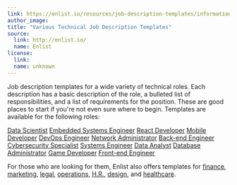 ```yaml
---
link: https://enlist.io/resources/job-description-templates/information-technology
author_image:
title: "Various Technical Job Description Templates"
source:
  link: http://enlist.io/
  name: Enlist
license:
  link:
  name: unknown
---
```

<p>Job description templates for a wide variety of technical roles. Each description has a basic description of the role, a bulleted list of responsibilities, and a list of requirements for the position. These are good places to start if you're not even sure where to begin. Templates are available for the following roles:</p>
<div class="ui bulleted link list">
  <a href="https://enlist.io/resources/job-description-template/data-scientist-job-description-template/" target="_blank" class="item">Data Scientist</a>
  <a href="https://enlist.io/resources/job-description-template/embedded-systems-engineer-job-description-template/" target="_blank" class="item">Embedded Systems Engineer</a>
  <a href="https://enlist.io/resources/job-description-template/react-developer-job-description-template/" target="_blank" class="item">React Developer</a>
  <a href="https://enlist.io/resources/job-description-template/mobile-developer-job-description-template/" target="_blank" class="item">Mobile Developer</a>
  <a href="https://enlist.io/resources/job-description-template/devops-engineer-job-description-template/" target="_blank" class="item">DevOps Engineer</a>
  <a href="https://enlist.io/resources/job-description-template/network-administrator-job-description-template/" target="_blank" class="item">Network Administrator</a>
  <a href="https://enlist.io/resources/job-description-template/backend-engineer-job-description-template" target="_blank" class="item">Back-end Engineer</a>
  <a href="https://enlist.io/resources/job-description-template/cybersecurity-specialist-job-description-template/" target="_blank" class="item">Cybersecurity Specialist</a>
  <a href="https://enlist.io/resources/job-description-template/systems-engineer-job-description-template/" target="_blank" class="item">Systems Engineer</a>
  <a href="https://enlist.io/resources/job-description-template/data-analyst-job-description-template/" target="_blank" class="item">Data Analyst</a>
  <a href="https://enlist.io/resources/job-description-template/database-administrator-job-description-template/" target="_blank" class="item">Database Administrator</a>
  <a href="https://enlist.io/resources/job-description-template/game-developer-job-description-template/" target="_blank" class="item">Game Developer</a>
  <a href="https://enlist.io/resources/job-description-template/front-end-engineer-job-description-template/" target="_blank" class="item">Front-end Engineer</a>
</div>
<p>For those who are looking for them, Enlist also offers templates for <a href="https://enlist.io/resources/job-description-templates/finance" target="_blank">finance</a>, <a href="https://enlist.io/resources/job-description-templates/marketing" target="_blank">marketing</a>, <a href="https://enlist.io/resources/job-description-templates/legal" target="_blank">legal</a>, <a href="https://enlist.io/resources/job-description-templates/operations" target="_blank">operations</a>, <a href="https://enlist.io/resources/job-description-templates/human-resources" target="_blank">H.R.</a>, <a href="https://enlist.io/resources/job-description-templates/design" target="_blank">design</a>, and <a href="https://enlist.io/resources/job-description-templates/health" target="_blank">healthcare</a>.</p>

